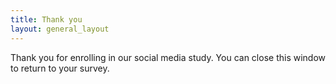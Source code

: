 ```yaml
---
title: Thank you
layout: general_layout
---
```



Thank you for enrolling in our social media study. You can close this window to return to your survey.


